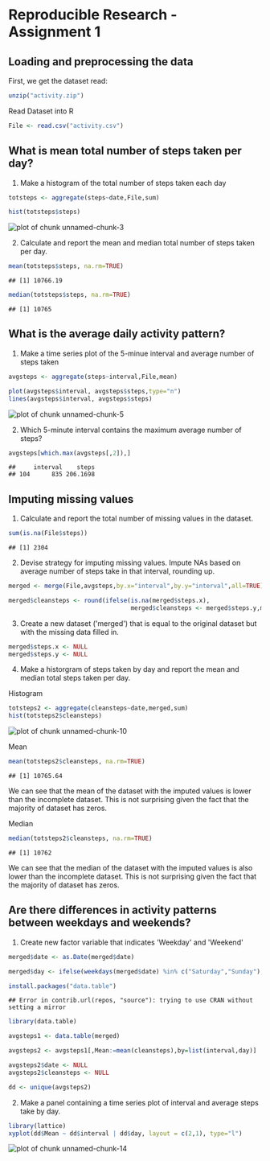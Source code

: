 Reproducible Research - Assignment 1
========================================================

## Loading and preprocessing the data

First, we get the dataset read:

```r
unzip("activity.zip")
```

Read Dataset into R

```r
File <- read.csv("activity.csv")
```


## What is mean total number of steps taken per day?

1. Make a histogram of the total number of steps taken each day


```r
totsteps <- aggregate(steps~date,File,sum)

hist(totsteps$steps)
```

![plot of chunk unnamed-chunk-3](figure/unnamed-chunk-3-1.png) 

2. Calculate and report the mean and median total number of steps taken per day.


```r
mean(totsteps$steps, na.rm=TRUE)
```

```
## [1] 10766.19
```

```r
median(totsteps$steps, na.rm=TRUE)
```

```
## [1] 10765
```

## What is the average daily activity pattern?

1. Make a time series plot of the 5-minue interval and average number of steps taken

```r
avgsteps <- aggregate(steps~interval,File,mean)

plot(avgsteps$interval, avgsteps$steps,type="n")
lines(avgsteps$interval, avgsteps$steps)
```

![plot of chunk unnamed-chunk-5](figure/unnamed-chunk-5-1.png) 

2. Which 5-minute interval contains the maximum average number of steps?

```r
avgsteps[which.max(avgsteps[,2]),]
```

```
##     interval    steps
## 104      835 206.1698
```

## Imputing missing values

1. Calculate and report the total number of missing values in the dataset.

```r
sum(is.na(File$steps))
```

```
## [1] 2304
```

2. Devise strategy for imputing missing values. Impute NAs based on average number of steps take in that interval, rounding up.

```r
merged <- merge(File,avgsteps,by.x="interval",by.y="interval",all=TRUE)

merged$cleansteps <- round(ifelse(is.na(merged$steps.x), 
                                  merged$cleansteps <- merged$steps.y,merged$cleansteps <- merged$steps.x))
```

3. Create a new dataset ('merged') that is equal to the original dataset but with the missing data filled in.

```r
merged$steps.x <- NULL
merged$steps.y <- NULL
```

4. Make a historgram of steps taken by day and report the mean and median total steps taken per day.

Histogram

```r
totsteps2 <- aggregate(cleansteps~date,merged,sum)
hist(totsteps2$cleansteps)
```

![plot of chunk unnamed-chunk-10](figure/unnamed-chunk-10-1.png) 

Mean

```r
mean(totsteps2$cleansteps, na.rm=TRUE)
```

```
## [1] 10765.64
```
We can see that the mean of the dataset with the imputed values is lower than the incomplete dataset.
This is not surprising given the fact that the majority of dataset has zeros.


Median

```r
median(totsteps2$cleansteps, na.rm=TRUE)
```

```
## [1] 10762
```
We can see that the median of the dataset with the imputed values is also lower than the incomplete dataset.
This is not surprising given the fact that the majority of dataset has zeros.


## Are there differences in activity patterns between weekdays and weekends?

1. Create new factor variable that indicates 'Weekday' and 'Weekend'

```r
merged$date <- as.Date(merged$date)

merged$day <- ifelse(weekdays(merged$date) %in% c("Saturday","Sunday"),"Weekend","Weekday")

install.packages("data.table")
```

```
## Error in contrib.url(repos, "source"): trying to use CRAN without setting a mirror
```

```r
library(data.table)

avgsteps1 <- data.table(merged)

avgsteps2 <- avgsteps1[,Mean:=mean(cleansteps),by=list(interval,day)]

avgsteps2$date <- NULL
avgsteps2$cleansteps <- NULL

dd <- unique(avgsteps2)
```

2. Make a panel containing a time series plot of interval and average steps take by day.

```r
library(lattice)
xyplot(dd$Mean ~ dd$interval | dd$day, layout = c(2,1), type="l")
```

![plot of chunk unnamed-chunk-14](figure/unnamed-chunk-14-1.png) 
